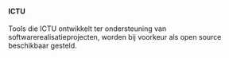 #### ICTU

Tools die ICTU ontwikkelt ter ondersteuning van softwarerealisatieprojecten, worden bij voorkeur als open source beschikbaar gesteld.
